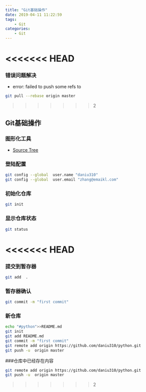 ```yaml
---
title: "Git基础操作"
date: 2019-04-11 11:22:59
tags:
    - Git
categories:
    - Git
---
```

<<<<<<< HEAD
=======
### 错误问题解决
- error: failed to push some refs to
```bash
git pull --rebase origin master
```
>>>>>>> 2
## Git基础操作

### 图形化工具
- [Source Tree](https://www.sourcetreeapp.com/)

### 登陆配置
```bash
git config --global  user.name "daniu310"
git config --global  user.email "zhang@emaikl.com"
```
### 初始化仓库
```bash
git init
```
### 显示仓库状态
```bash
git status
```
<<<<<<< HEAD
=======
### 提交到暂存器
```bash
git add  .
```
### 暂存器确认
```bash
git commit -m "first commit"
```
### 新仓库
```bash
echo "#python">>README.md
git init
git add README.md
git commit -m "first commit"
git remote add origin https://github.com/daniu310/python.git
git push -u  origin master
```
###仓库中已经存在内容
```bash
git remote add origin https://github.com/daniu310/python.git
git push -u  origin master
```

>>>>>>> 2
